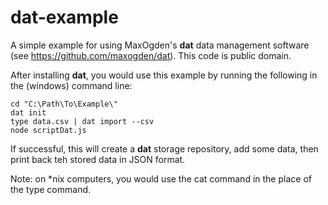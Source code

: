 dat-example
===========

A simple example for using MaxOgden's **dat** data management software (see https://github.com/maxogden/dat). This code is public domain.

After installing **dat**, you would use this example by running the following in the (windows) command line:
```
cd "C:\Path\To\Example\"
dat init
type data.csv | dat import --csv
node scriptDat.js
```
If successful, this will create a **dat** storage repository, add some data, then print back teh stored data in JSON format.

Note: on *nix computers, you would use the cat command in the place of the type command.
